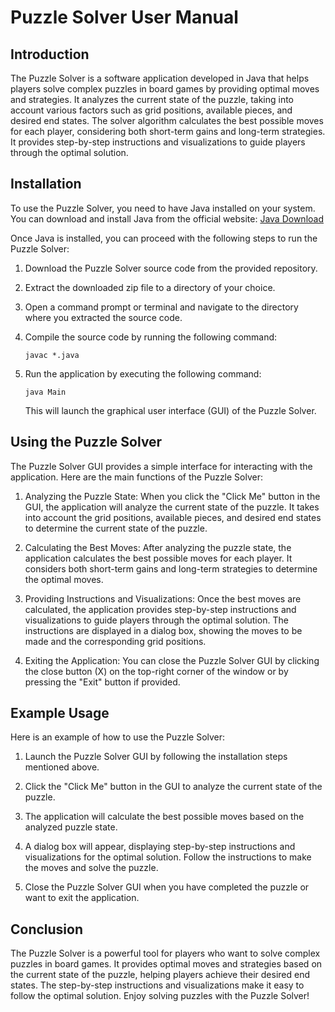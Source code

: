 # Puzzle Solver User Manual

## Introduction

The Puzzle Solver is a software application developed in Java that helps players solve complex puzzles in board games by providing optimal moves and strategies. It analyzes the current state of the puzzle, taking into account various factors such as grid positions, available pieces, and desired end states. The solver algorithm calculates the best possible moves for each player, considering both short-term gains and long-term strategies. It provides step-by-step instructions and visualizations to guide players through the optimal solution.

## Installation

To use the Puzzle Solver, you need to have Java installed on your system. You can download and install Java from the official website: [Java Download](https://www.java.com/en/download/)

Once Java is installed, you can proceed with the following steps to run the Puzzle Solver:

1. Download the Puzzle Solver source code from the provided repository.

2. Extract the downloaded zip file to a directory of your choice.

3. Open a command prompt or terminal and navigate to the directory where you extracted the source code.

4. Compile the source code by running the following command:

   ```
   javac *.java
   ```

5. Run the application by executing the following command:

   ```
   java Main
   ```

   This will launch the graphical user interface (GUI) of the Puzzle Solver.

## Using the Puzzle Solver

The Puzzle Solver GUI provides a simple interface for interacting with the application. Here are the main functions of the Puzzle Solver:

1. Analyzing the Puzzle State: When you click the "Click Me" button in the GUI, the application will analyze the current state of the puzzle. It takes into account the grid positions, available pieces, and desired end states to determine the current state of the puzzle.

2. Calculating the Best Moves: After analyzing the puzzle state, the application calculates the best possible moves for each player. It considers both short-term gains and long-term strategies to determine the optimal moves.

3. Providing Instructions and Visualizations: Once the best moves are calculated, the application provides step-by-step instructions and visualizations to guide players through the optimal solution. The instructions are displayed in a dialog box, showing the moves to be made and the corresponding grid positions.

4. Exiting the Application: You can close the Puzzle Solver GUI by clicking the close button (X) on the top-right corner of the window or by pressing the "Exit" button if provided.

## Example Usage

Here is an example of how to use the Puzzle Solver:

1. Launch the Puzzle Solver GUI by following the installation steps mentioned above.

2. Click the "Click Me" button in the GUI to analyze the current state of the puzzle.

3. The application will calculate the best possible moves based on the analyzed puzzle state.

4. A dialog box will appear, displaying step-by-step instructions and visualizations for the optimal solution. Follow the instructions to make the moves and solve the puzzle.

5. Close the Puzzle Solver GUI when you have completed the puzzle or want to exit the application.

## Conclusion

The Puzzle Solver is a powerful tool for players who want to solve complex puzzles in board games. It provides optimal moves and strategies based on the current state of the puzzle, helping players achieve their desired end states. The step-by-step instructions and visualizations make it easy to follow the optimal solution. Enjoy solving puzzles with the Puzzle Solver!